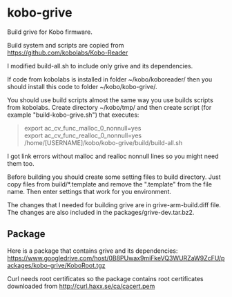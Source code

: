 kobo-grive
==========

Build grive for Kobo firmware.

Build system and scripts are copied from https://github.com/kobolabs/Kobo-Reader

I modified build-all.sh to include only grive and its dependencies. 

If code from kobolabs is installed in folder ~/kobo/koboreader/ then you should install this code to folder ~/kobo/kobo-grive/.

You should use build scripts almost the same way you use builds scripts from kobolabs. Create directory ~/kobo/tmp/ and then create script (for example "build-kobo-grive.sh") that executes:

> export ac_cv_func_malloc_0_nonnull=yes<br/>
> export ac_cv_func_realloc_0_nonnull=yes<br/>
> /home/[USERNAME]/kobo/kobo-grive/build/build-all.sh<br/>

I got link errors without malloc and realloc nonnull lines so you might need them too.

Before building you should create some setting files to build directory. Just copy files from build/*.template and remove the ".template" from the file name. Then enter settings that work for you environment.

The changes that I needed for building grive are in grive-arm-build.diff file. The changes are also included in the packages/grive-dev.tar.bz2.

Package
----------
Here is a package that contains grive and its dependencies: https://www.googledrive.com/host/0B8PUwax9miFkeVQ3WURZaW9ZcFU/packages/kobo-grive/KoboRoot.tgz

Curl needs root certificates so the package contains root certificates downloaded from http://curl.haxx.se/ca/cacert.pem
